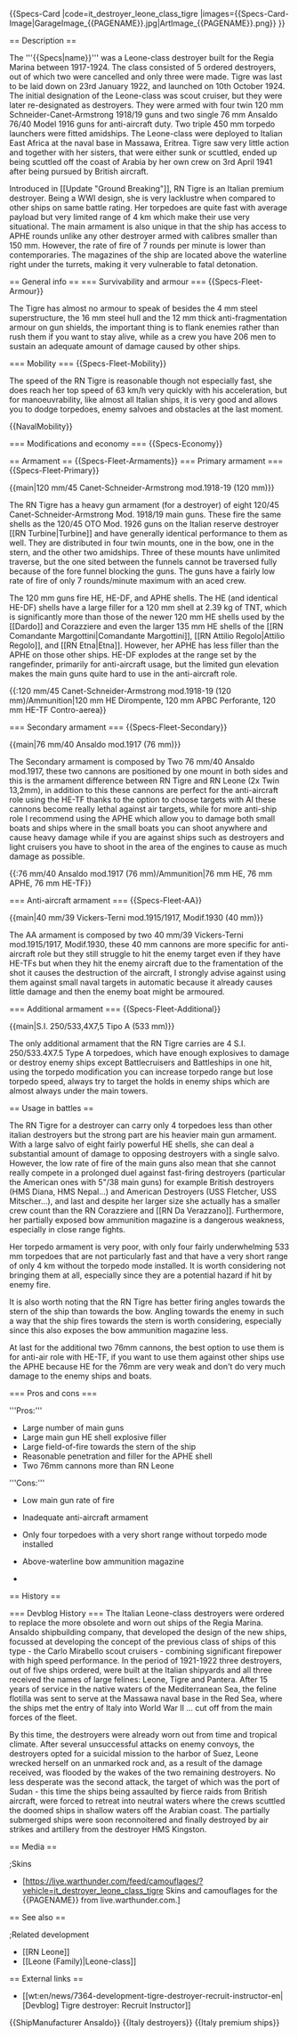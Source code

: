 {{Specs-Card
|code=it_destroyer_leone_class_tigre
|images={{Specs-Card-Image|GarageImage_{{PAGENAME}}.jpg|ArtImage_{{PAGENAME}}.png}}
}}

== Description ==
<!-- ''In the first part of the description, cover the history of the ship's creation and military application. In the second part, tell the reader about using this ship in the game. Add a screenshot: if a beginner player has a hard time remembering vehicles by name, a picture will help them identify the ship in question.'' -->
The '''{{Specs|name}}''' was a Leone-class destroyer built for the Regia Marina between 1917-1924. The class consisted of 5 ordered destroyers, out of which two were cancelled and only three were made. Tigre was last to be laid down on 23rd January 1922, and launched on 10th October 1924. The initial designation of the Leone-class was scout cruiser, but they were later re-designated as destroyers. They were armed with four twin 120 mm Schneider-Canet-Armstrong 1918/19 guns and two single 76 mm Ansaldo 76/40 Model 1916 guns for anti-aircraft duty. Two triple 450 mm torpedo launchers were fitted amidships. The Leone-class were deployed to Italian East Africa at the naval base in Massawa, Eritrea. Tigre saw very little action and together with her sisters, that were either sunk or scuttled, ended up being scuttled off the coast of Arabia by her own crew on 3rd April 1941 after being pursued by British aircraft.

Introduced in [[Update "Ground Breaking"]], RN Tigre is an Italian premium destroyer. Being a WWI design, she is very lacklustre when compared to other ships on same battle rating. Her torpedoes are quite fast with average payload but very limited range of 4 km which make their use very situational. The main armament is also unique in that the ship has access to APHE rounds unlike any other destroyer armed with calibres smaller than 150 mm. However, the rate of fire of 7 rounds per minute is lower than contemporaries. The magazines of the ship are located above the waterline right under the turrets, making it very vulnerable to fatal detonation.

== General info ==
=== Survivability and armour ===
{{Specs-Fleet-Armour}}
<!-- ''Talk about the vehicle's armour. Note the most well-defended and most vulnerable zones, e.g. the ammo magazine. Evaluate the composition of components and assemblies responsible for movement and manoeuvrability. Evaluate the survivability of the primary and secondary armaments separately. Don't forget to mention the size of the crew, which plays an important role in fleet mechanics. Save tips on preserving survivability for the "Usage in battles" section. If necessary, use a graphical template to show the most well-protected or most vulnerable points in the armour.'' -->
The Tigre has almost no armour to speak of besides the 4 mm steel superstructure, the 16 mm steel hull and the 12 mm thick anti-fragmentation armour on gun shields, the important thing is to flank enemies rather than rush them if you want to stay alive, while as a crew you have 206 men to sustain an adequate amount of damage caused by other ships.

=== Mobility ===
{{Specs-Fleet-Mobility}}
<!-- ''Write about the ship's mobility. Evaluate its power and manoeuvrability, rudder rerouting speed, stopping speed at full tilt, with its maximum forward and reverse speed.'' -->
The speed of the RN Tigre is reasonable though not especially fast, she does reach her top speed of 63 km/h very quickly with his acceleration, but for manoeuvrability, like almost all Italian ships, it is very good and allows you to dodge torpedoes, enemy salvoes and obstacles at the last moment.

{{NavalMobility}}

=== Modifications and economy ===
{{Specs-Economy}}

== Armament ==
{{Specs-Fleet-Armaments}}
=== Primary armament ===
{{Specs-Fleet-Primary}}
<!-- ''Provide information about the characteristics of the primary armament. Evaluate their efficacy in battle based on their reload speed, ballistics and the capacity of their shells. Add a link to the main article about the weapon: <code><nowiki>{{main|Weapon name (calibre)}}</nowiki></code>. Broadly describe the ammunition available for the primary armament, and provide recommendations on how to use it and which ammunition to choose.'' -->
{{main|120 mm/45 Canet-Schneider-Armstrong mod.1918-19 (120 mm)}}

The RN Tigre has a heavy gun armament (for a destroyer) of eight 120/45 Canet-Schneider-Armstrong Mod. 1918/19 main guns. These fire the same shells as the 120/45 OTO Mod. 1926 guns on the Italian reserve destroyer [[RN Turbine|Turbine]] and have generally identical performance to them as well. They are distributed in four twin mounts, one in the bow, one in the stern, and the other two amidships. Three of these mounts have unlimited traverse, but the one sited between the funnels cannot be traversed fully because of the fore funnel blocking the guns. The guns have a fairly low rate of fire of only 7 rounds/minute maximum with an aced crew.

The 120 mm guns fire HE, HE-DF, and APHE shells. The HE (and identical HE-DF) shells have a large filler for a 120 mm shell at 2.39 kg of TNT, which is significantly more than those of the newer 120 mm HE shells used by the [[Dardo]] and Corazziere and even the larger 135 mm HE shells of the [[RN Comandante Margottini|Comandante Margottini]], [[RN Attilio Regolo|Attilio Regolo]], and [[RN Etna|Etna]]. However, her APHE has less filler than the APHE on those other ships. HE-DF explodes at the range set by the rangefinder, primarily for anti-aircraft usage, but the limited gun elevation makes the main guns quite hard to use in the anti-aircraft role.

{{:120 mm/45 Canet-Schneider-Armstrong mod.1918-19 (120 mm)/Ammunition|120 mm HE Dirompente, 120 mm APBC Perforante, 120 mm HE-TF Contro-aerea}}

=== Secondary armament ===
{{Specs-Fleet-Secondary}}
<!-- ''Some ships are fitted with weapons of various calibres. Secondary armaments are defined as weapons chosen with the control <code>Select secondary weapon</code>. Evaluate the secondary armaments and give advice on how to use them. Describe the ammunition available for the secondary armament. Provide recommendations on how to use them and which ammunition to choose. Remember that any anti-air armament, even heavy calibre weapons, belong in the next section. If there is no secondary armament, remove this section.'' -->
{{main|76 mm/40 Ansaldo mod.1917 (76 mm)}}

The Secondary armament is composed by Two 76 mm/40 Ansaldo mod.1917, these two cannons are positioned by one mount in both sides and this is the armament difference between RN Tigre and RN Leone (2x Twin 13,2mm), in addition to this these cannons are perfect for the anti-aircraft role using the HE-TF thanks to the option to choose targets with AI these cannons become really lethal against air targets, while for more anti-ship role I recommend using the APHE which allow you to damage both small boats and ships where in the small boats you can shoot anywhere and cause heavy damage while if you are against ships such as destroyers and light cruisers you have to shoot in the area of the engines to cause as much damage as possible.

{{:76 mm/40 Ansaldo mod.1917 (76 mm)/Ammunition|76 mm HE, 76 mm APHE, 76 mm HE-TF}}

=== Anti-aircraft armament ===
{{Specs-Fleet-AA}}
<!-- ''An important part of the ship's armament responsible for air defence. Anti-aircraft armament is defined by the weapon chosen with the control <code>Select anti-aircraft weapons</code>. Talk about the ship's anti-air cannons and machine guns, the number of guns and their positions, their effective range, and about their overall effectiveness – including against surface targets. If there are no anti-aircraft armaments, remove this section.'' -->
{{main|40 mm/39 Vickers-Terni mod.1915/1917, Modif.1930 (40 mm)}}

The AA armament is composed by two 40 mm/39 Vickers-Terni mod.1915/1917, Modif.1930, these 40 mm cannons are more specific for anti-aircraft role but they still struggle to hit the enemy target even if they have HE-TFs but when they hit the enemy aircraft due to the framentation of the shot it causes the destruction of the aircraft, I strongly advise against using them against small naval targets in automatic because it already causes little damage and then the enemy boat might be armoured.

=== Additional armament ===
{{Specs-Fleet-Additional}}
<!-- ''Describe the available additional armaments of the ship: depth charges, mines, torpedoes. Talk about their positions, available ammunition and launch features such as dead zones of torpedoes. If there is no additional armament, remove this section.'' -->
{{main|S.I. 250/533,4X7,5 Tipo A (533 mm)}}

The only additional armament that the RN Tigre carries are 4 S.I. 250/533.4X7.5 Type A torpedoes, which have enough explosives to damage or destroy enemy ships except Battlecruisers and Battleships in one hit, using the torpedo modification you can increase torpedo range but lose torpedo speed, always try to target the holds in enemy ships which are almost always under the main towers.

== Usage in battles ==
<!-- ''Describe the technique of using this ship, the characteristics of her use in a team and tips on strategy. Abstain from writing an entire guide – don't try to provide a single point of view, but give the reader food for thought. Talk about the most dangerous opponents for this vehicle and provide recommendations on fighting them. If necessary, note the specifics of playing with this vehicle in various modes (AB, RB, SB).'' -->
The RN Tigre for a destroyer can carry only 4 torpedoes less than other italian destroyers but the strong part are his heavier main gun armament. With a large salvo of eight fairly powerful HE shells, she can deal a substantial amount of damage to opposing destroyers with a single salvo. However, the low rate of fire of the main guns also mean that she cannot really compete in a prolonged duel against fast-firing destroyers (particular the American ones with 5"/38 main guns) for example British destroyers (HMS Diana, HMS Nepal...) and American Destroyers (USS Fletcher, USS Mitscher...), and last  and despite her larger size she actually has a smaller crew count than the RN Corazziere and [[RN Da Verazzano]]. Furthermore, her partially exposed bow ammunition magazine is a dangerous weakness, especially in close range fights.

Her torpedo armament is very poor, with only four fairly underwhelming 533 mm torpedoes that are not particularly fast and that have a very short range of only 4 km without the torpedo mode installed. It is worth considering not bringing them at all, especially since they are a potential hazard if hit by enemy fire.

It is also worth noting that the RN Tigre has better firing angles towards the stern of the ship than towards the bow. Angling towards the enemy in such a way that the ship fires towards the stern is worth considering, especially since this also exposes the bow ammunition magazine less.

At last for the additional two 76mm cannons, the best option to use them is for anti-air role with HE-TF, if you want to use them against other ships use the APHE because HE for the 76mm are very weak and don't do very much damage to the enemy ships and boats.

=== Pros and cons ===
<!-- ''Summarise and briefly evaluate the vehicle in terms of its characteristics and combat effectiveness. Mark its pros and cons in the bulleted list. Try not to use more than 6 points for each of the characteristics. Avoid using categorical definitions such as "bad", "good" and the like - use substitutions with softer forms such as "inadequate" and "effective".'' -->'''Pros:'''

* Large number of main guns
* Large main gun HE shell explosive filler
* Large field-of-fire towards the stern of the ship
* Reasonable penetration and filler for the APHE shell
* Two 76mm cannons more than RN Leone

'''Cons:'''

* Low main gun rate of fire
* Inadequate anti-aircraft armament
* Only four torpedoes with a very short range without torpedo mode installed
* Above-waterline bow ammunition magazine

*

== History ==
<!-- ''Describe the history of the creation and combat usage of the ship in more detail than in the introduction. If the historical reference turns out to be too long, take it to a separate article, taking a link to the article about the ship and adding a block "/History" (example: <nowiki>https://wiki.warthunder.com/(Ship-name)/History</nowiki>) and add a link to it here using the <code>main</code> template. Be sure to reference text and sources by using <code><nowiki><ref></ref></nowiki></code>, as well as adding them at the end of the article with <code><nowiki><references /></nowiki></code>. This section may also include the ship's dev blog entry (if applicable) and the in-game encyclopedia description (under <code><nowiki>=== In-game description ===</nowiki></code>, also if applicable).'' -->
=== Devblog History ===
The Italian Leone-class destroyers were ordered to replace the more obsolete and worn out ships of the Regia Marina. Ansaldo shipbuilding company, that developed the design of the new ships, focussed at developing the concept of the previous class of ships of this type - the Carlo Mirabello scout cruisers - combining significant firepower with high speed performance. In the period of 1921-1922 three destroyers, out of five ships ordered, were built at the Italian shipyards and all three received the names of large felines: Leone, Tigre and Pantera. After 15 years of service in the native waters of the Mediterranean Sea, the feline flotilla was sent to serve at the Massawa naval base in the Red Sea, where the ships met the entry of Italy into World War II ... cut off from the main forces of the fleet.

By this time, the destroyers were already worn out from time and tropical climate. After several unsuccessful attacks on enemy convoys, the destroyers opted for a suicidal mission to the harbor of Suez, Leone wrecked herself on an unmarked rock and, as a result of the damage received, was flooded by the wakes of the two remaining destroyers. No less desperate was the second attack, the target of which was the port of Sudan - this time the ships being assaulted by fierce raids from British aircraft, were forced to retreat into neutral waters where the crews scuttled the doomed ships in shallow waters off the Arabian coast. The partially submerged ships were soon reconnoitered and finally destroyed by air strikes and artillery from the destroyer HMS Kingston.

== Media ==
<!-- ''Excellent additions to the article would be video guides, screenshots from the game, and photos.'' -->

;Skins

* [https://live.warthunder.com/feed/camouflages/?vehicle=it_destroyer_leone_class_tigre Skins and camouflages for the {{PAGENAME}} from live.warthunder.com.]

== See also ==
<!-- ''Links to articles on the War Thunder Wiki that you think will be useful for the reader, for example:''
* ''reference to the series of the ship;''
* ''links to approximate analogues of other nations and research trees.'' -->

;Related development

* [[RN Leone]]
* [[Leone (Family)|Leone-class]]

== External links ==
<!-- ''Paste links to sources and external resources, such as:''
* ''topic on the official game forum;''
* ''other literature.'' -->

* [[wt:en/news/7364-development-tigre-destroyer-recruit-instructor-en|[Devblog] Tigre destroyer: Recruit Instructor]]

{{ShipManufacturer Ansaldo}}
{{Italy destroyers}}
{{Italy premium ships}}